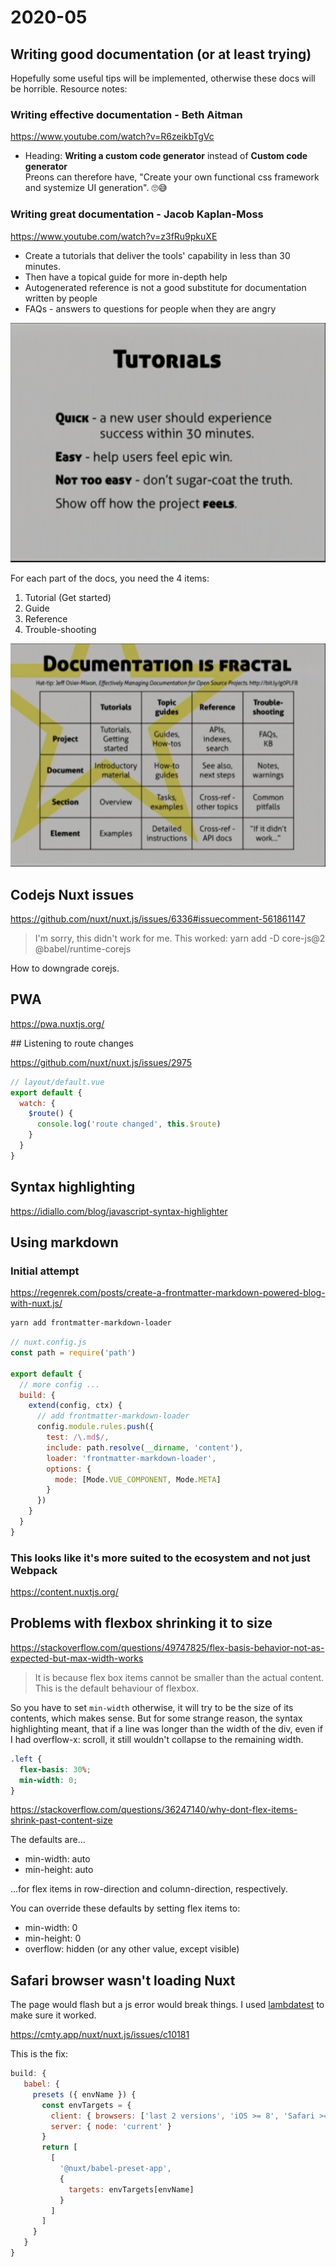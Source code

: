 # 2020-05

## Writing good documentation (or at least trying)

Hopefully some useful tips will be implemented, otherwise these docs will be horrible. Resource notes:

### Writing effective documentation - Beth Aitman

https://www.youtube.com/watch?v=R6zeikbTgVc

- Heading: **Writing a custom code generator** instead of **Custom code generator**  
  Preons can therefore have, "Create your own functional css framework and systemize UI generation". 🙄😅

### Writing great documentation - Jacob Kaplan-Moss

https://www.youtube.com/watch?v=z3fRu9pkuXE

- Create a tutorials that deliver the tools' capability in less than 30 minutes.
- Then have a topical guide for more in-depth help
- Autogenerated reference is not a good substitute for documentation written by people
- FAQs - answers to questions for people when they are angry

![](../images/2020-05-13-21-24-35.png)

For each part of the docs, you need the 4 items:

1. Tutorial (Get started)
2. Guide
3. Reference
4. Trouble-shooting

![](../images/2020-05-13-21-30-25.png)

## Codejs Nuxt issues

https://github.com/nuxt/nuxt.js/issues/6336#issuecomment-561861147

> I'm sorry, this didn't work for me.
> This worked: yarn add -D core-js@2 @babel/runtime-corejs

How to downgrade corejs.

## PWA

https://pwa.nuxtjs.org/

## Listening to route changes

https://github.com/nuxt/nuxt.js/issues/2975

```js
// layout/default.vue
export default {
  watch: {
    $route() {
      console.log('route changed', this.$route)
    }
  }
}
```

## Syntax highlighting

https://idiallo.com/blog/javascript-syntax-highlighter

## Using markdown

### Initial attempt

https://regenrek.com/posts/create-a-frontmatter-markdown-powered-blog-with-nuxt.js/

```bash
yarn add frontmatter-markdown-loader
```

```js
// nuxt.config.js
const path = require('path')

export default {
  // more config ...
  build: {
    extend(config, ctx) {
      // add frontmatter-markdown-loader
      config.module.rules.push({
        test: /\.md$/,
        include: path.resolve(__dirname, 'content'),
        loader: 'frontmatter-markdown-loader',
        options: {
          mode: [Mode.VUE_COMPONENT, Mode.META]
        }
      })
    }
  }
}
```

### This looks like it's more suited to the ecosystem and not just Webpack

https://content.nuxtjs.org/

## Problems with flexbox shrinking it to size

https://stackoverflow.com/questions/49747825/flex-basis-behavior-not-as-expected-but-max-width-works

> It is because flex box items cannot be smaller than the actual content. This is the default behaviour of flexbox.

So you have to set `min-width` otherwise, it will try to be the size of its contents, which makes sense. But for some strange reason, the syntax highlighting meant, that if a line was longer than the width of the div, even if I had overflow-x: scroll, it still wouldn't collapse to the remaining width.

```css
.left {
  flex-basis: 30%;
  min-width: 0;
}
```

https://stackoverflow.com/questions/36247140/why-dont-flex-items-shrink-past-content-size

The defaults are...

- min-width: auto
- min-height: auto

...for flex items in row-direction and column-direction, respectively.

You can override these defaults by setting flex items to:

- min-width: 0
- min-height: 0
- overflow: hidden (or any other value, except visible)

## Safari browser wasn't loading Nuxt

The page would flash but a js error would break things. I used [lambdatest](https://www.lambdatest.com/) to make sure it worked.

https://cmty.app/nuxt/nuxt.js/issues/c10181

This is the fix:

```js
build: {
   babel: {
     presets ({ envName }) {
       const envTargets = {
         client: { browsers: ['last 2 versions', 'iOS >= 8', 'Safari >= 8'] },
         server: { node: 'current' }
       }
       return [
         [
           '@nuxt/babel-preset-app',
           {
             targets: envTargets[envName]
           }
         ]
       ]
     }
   }
}
```
